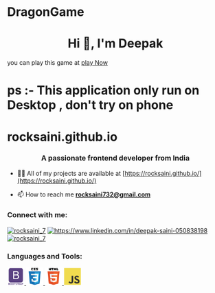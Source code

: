 # DragonGame
<h1 align="center">Hi 👋, I'm Deepak</h1>


you can play this game at [play Now](https://rocksaini.github.io/DragonGame/)

# ps :- This application only run on Desktop , don't try on phone



# rocksaini.github.io

<h3 align="center">A passionate frontend developer from India</h3>

- 👨‍💻 All of my projects are available at [https://rocksaini.github.io/](https://rocksaini.github.io/)

- 📫 How to reach me **rocksaini732@gmail.com**

<h3 align="left">Connect with me:</h3>
<p align="left">
<a href="https://twitter.com/rocksaini_7" target="blank"><img align="center" src="https://raw.githubusercontent.com/rahuldkjain/github-profile-readme-generator/master/src/images/icons/Social/twitter.svg" alt="rocksaini_7" height="30" width="40" /></a>
<a href="https://linkedin.com/in/https://www.linkedin.com/in/deepak-saini-050838198" target="blank"><img align="center" src="https://raw.githubusercontent.com/rahuldkjain/github-profile-readme-generator/master/src/images/icons/Social/linked-in-alt.svg" alt="https://www.linkedin.com/in/deepak-saini-050838198" height="30" width="40" /></a>
<a href="https://instagram.com/rocksaini_7" target="blank"><img align="center" src="https://raw.githubusercontent.com/rahuldkjain/github-profile-readme-generator/master/src/images/icons/Social/instagram.svg" alt="rocksaini_7" height="30" width="40" /></a>
</p>

<h3 align="left">Languages and Tools:</h3>
<p align="left"> <a href="https://getbootstrap.com" target="_blank"> <img src="https://raw.githubusercontent.com/devicons/devicon/master/icons/bootstrap/bootstrap-plain-wordmark.svg" alt="bootstrap" width="40" height="40"/> </a> <a href="https://www.w3schools.com/css/" target="_blank"> <img src="https://raw.githubusercontent.com/devicons/devicon/master/icons/css3/css3-original-wordmark.svg" alt="css3" width="40" height="40"/> </a> <a href="https://www.w3.org/html/" target="_blank"> <img src="https://raw.githubusercontent.com/devicons/devicon/master/icons/html5/html5-original-wordmark.svg" alt="html5" width="40" height="40"/> </a> <a href="https://developer.mozilla.org/en-US/docs/Web/JavaScript" target="_blank"> <img src="https://raw.githubusercontent.com/devicons/devicon/master/icons/javascript/javascript-original.svg" alt="javascript" width="40" height="40"/> </a> </p>


